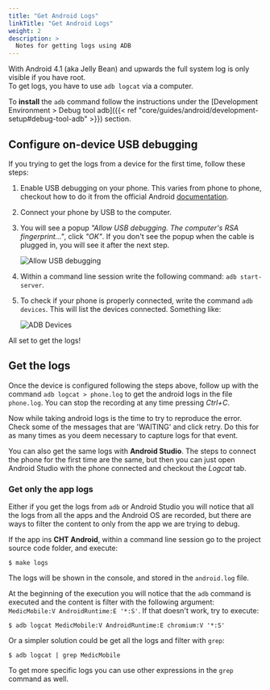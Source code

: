 ```yaml
---
title: "Get Android Logs"
linkTitle: "Get Android Logs"
weight: 2
description: >
  Notes for getting logs using ADB
---
```


With Android 4.1 (aka Jelly Bean) and upwards the full system log is only visible if you have root.  
To get logs, you have to use `adb logcat` via a computer.

To **install** the `adb` command follow the instructions under the [Development Environment > Debug tool adb]({{< ref "core/guides/android/development-setup#debug-tool-adb" >}}) section.

## Configure on-device USB debugging

If you trying to get the logs from a device for the first time, follow these steps:


1. Enable USB debugging on your phone. This varies from phone to phone, checkout how to do it from the official Android [documentation](https://developer.android.com/studio/debug/dev-options#enable).

2. Connect your phone by USB to the computer.

3. You will see a popup _"Allow USB debugging. The computer's RSA fingerprint..."_, click _"OK"_. If you don't see the popup when the cable is plugged in, you will see it after the next step.

   ![Allow USB debugging](allow_usb_debugging.png)

4. Within a command line session write the following command: `adb start-server`.

5. To check if your phone is properly connected, write the command `adb devices`. This will list the devices connected. Something like: 

   ![ADB Devices](adb_devices.png)

All set to get the logs!


## Get the logs

Once the device is configured following the steps above, follow up with the command `adb logcat > phone.log` to get the android logs in the file `phone.log`. You can stop the recording at any time pressing _Ctrl+C_.

Now while taking android logs is the time to try to reproduce the error. 
Check some of the messages that are 'WAITING' and click retry. Do this for as many times as you deem necessary to capture logs for that event.

You can also get the same logs with **Android Studio**. The steps to connect the phone for the first time are the same, but then you can just open Android Studio with the phone connected and checkout the _Logcat_ tab.

### Get only the app logs

Either if you get the logs from `adb` or Android Studio you will notice that all the logs from all the apps and the Android OS are recorded, but there are ways to filter the content to only from the app we are trying to debug.

If the app ins **CHT Android**, within a command line session go to the project source code folder, and execute:

```
$ make logs
```

The logs will be shown in the console, and stored in the `android.log` file.

At the beginning of the execution you will notice that the `adb` command is executed and the content is filter with the following argument: `MedicMobile:V AndroidRuntime:E '*:S'`. If that doesn't work, try to execute:

```
$ adb logcat MedicMobile:V AndroidRuntime:E chromium:V '*:S'
```

Or a simpler solution could be get all the logs and filter with `grep`:

```
$ adb logcat | grep MedicMobile
```

To get more specific logs you can use other expressions in the `grep` command as well.
